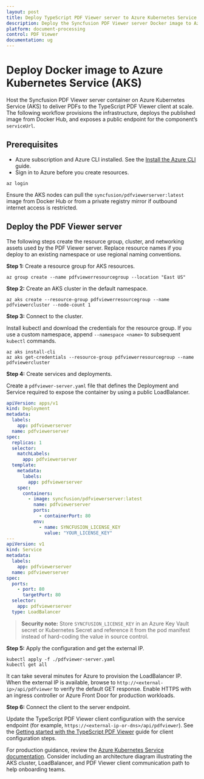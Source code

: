 ```yaml
---
layout: post
title: Deploy TypeScript PDF Viewer server to Azure Kubernetes Service (AKS)
description: Deploy the Syncfusion PDF Viewer server Docker image to Azure Kubernetes Service (AKS), expose it securely, and connect it to the TypeScript PDF Viewer client.
platform: document-processing
control: PDF Viewer
documentation: ug
---
```


# Deploy Docker image to Azure Kubernetes Service (AKS)

Host the Syncfusion PDF Viewer server container on Azure Kubernetes Service (AKS) to deliver PDFs to the TypeScript PDF Viewer client at scale. The following workflow provisions the infrastructure, deploys the published image from Docker Hub, and exposes a public endpoint for the component’s `serviceUrl`.

## Prerequisites

- Azure subscription and Azure CLI installed. See the [Install the Azure CLI](https://learn.microsoft.com/cli/azure/install-azure-cli) guide.
- Sign in to Azure before you create resources.

```console
az login
```

Ensure the AKS nodes can pull the `syncfusion/pdfviewerserver:latest` image from Docker Hub or from a private registry mirror if outbound internet access is restricted.

## Deploy the PDF Viewer server

The following steps create the resource group, cluster, and networking assets used by the PDF Viewer server. Replace resource names if you deploy to an existing namespace or use regional naming conventions.

**Step 1:** Create a resource group for AKS resources.

```console
az group create --name pdfviewerresourcegroup --location "East US"
```

**Step 2:** Create an AKS cluster in the default namespace.

```console
az aks create --resource-group pdfviewerresourcegroup --name pdfviewercluster --node-count 1
```

**Step 3:** Connect to the cluster.

Install kubectl and download the credentials for the resource group. If you use a custom namespace, append `--namespace <name>` to subsequent `kubectl` commands.

```console
az aks install-cli
az aks get-credentials --resource-group pdfviewerresourcegroup --name pdfviewercluster
```

**Step 4:** Create services and deployments.

Create a `pdfviewer-server.yaml` file that defines the Deployment and Service required to expose the container by using a public LoadBalancer.

```yaml
apiVersion: apps/v1
kind: Deployment
metadata:
  labels:
    app: pdfviewerserver
  name: pdfviewerserver
spec:
  replicas: 1
  selector:
    matchLabels:
      app: pdfviewerserver
  template:
    metadata:
      labels:
        app: pdfviewerserver
    spec:
      containers:
        - image: syncfusion/pdfviewerserver:latest
          name: pdfviewerserver
          ports:
            - containerPort: 80
          env:
            - name: SYNCFUSION_LICENSE_KEY
              value: "YOUR_LICENSE_KEY"
---
apiVersion: v1
kind: Service
metadata:
  labels:
    app: pdfviewerserver
  name: pdfviewerserver
spec:
  ports:
    - port: 80
      targetPort: 80
  selector:
    app: pdfviewerserver
  type: LoadBalancer
```

> **Security note:** Store `SYNCFUSION_LICENSE_KEY` in an Azure Key Vault secret or Kubernetes Secret and reference it from the pod manifest instead of hard-coding the value in source control.

**Step 5:** Apply the configuration and get the external IP.

```console
kubectl apply -f ./pdfviewer-server.yaml
kubectl get all
```

It can take several minutes for Azure to provision the LoadBalancer  IP. When the external IP is available, browse to `http://<external-ip>/api/pdfviewer` to verify the default GET response. Enable HTTPS with an ingress controller or Azure Front Door for production workloads.

**Step 6:** Connect the client to the server endpoint.

Update the TypeScript PDF Viewer client configuration with the service endpoint (for example, `https://<external-ip-or-dns>/api/pdfviewer`). See the [Getting started with the TypeScript PDF Viewer](https://help.syncfusion.com/document-processing/pdf/pdf-viewer/javascript-es6/getting-started/) guide for client configuration steps.

For production guidance, review the [Azure Kubernetes Service documentation](https://learn.microsoft.com/azure/aks/kubernetes-walkthrough). Consider including an architecture diagram illustrating the AKS cluster, LoadBalancer, and PDF Viewer client communication path to help onboarding teams.
